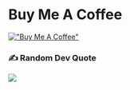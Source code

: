 # Buy Me A Coffee
[!["Buy Me A Coffee"](https://www.buymeacoffee.com/assets/img/custom_images/orange_img.png)](https://www.buymeacoffee.com/dev.aswinreji)

### ✍️ Random Dev Quote
![](https://quotes-github-readme.vercel.app/api?type=horizontal&theme=radical)
